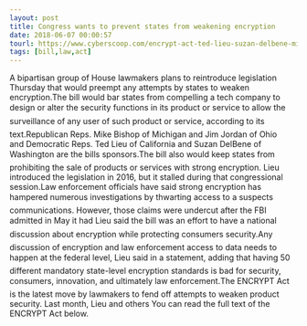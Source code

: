 ```yaml
---
layout: post
title: Congress wants to prevent states from weakening encryption
date: 2018-06-07 00:00:57
tourl: https://www.cyberscoop.com/encrypt-act-ted-lieu-suzan-delbene-mike-bishop-jim-jordan/?category_news=technology
tags: [bill,law,act]
---
```

A bipartisan group of House lawmakers plans to reintroduce legislation Thursday that would preempt any attempts by states to weaken encryption.The bill would bar states from compelling a tech company to design or alter the security functions in its product or service to allow the surveillance of any user of such product or service, according to its text.Republican Reps. Mike Bishop of Michigan and Jim Jordan of Ohio and Democratic Reps. Ted Lieu of California and Suzan DelBene of Washington are the bills sponsors.The bill also would keep states from prohibiting the sale of products or services with strong encryption. Lieu introduced the legislation in 2016, but it stalled during that congressional session.Law enforcement officials have said strong encryption has hampered numerous investigations by thwarting access to a suspects communications. However, those claims were undercut after the FBI admitted in May it had Lieu said the bill was an effort to have a national discussion about encryption while protecting consumers security.Any discussion of encryption and law enforcement access to data needs to happen at the federal level, Lieu said in a statement, adding that having 50 different mandatory state-level encryption standards is bad for security, consumers, innovation, and ultimately law enforcement.The ENCRYPT Act is the latest move by lawmakers to fend off attempts to weaken product security. Last month, Lieu and others You can read the full text of the ENCRYPT Act below.